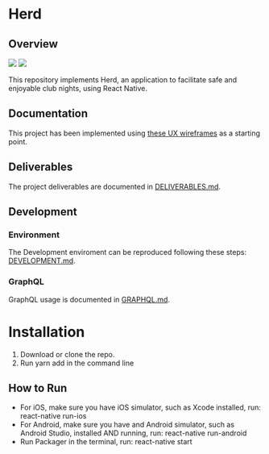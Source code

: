 # Herd

## Overview

![](ios-screen.gif)    ![](android-screen.gif)      

This repository implements Herd, an application to facilitate safe and enjoyable club nights, using React Native.

## Documentation

This project has been implemented using [these UX wireframes](./docs/ux-wireframes/index.html) as a starting point.

## Deliverables

The project deliverables are documented in [DELIVERABLES.md](./DELIVERABLES.md).

## Development

### Environment

The Development enviroment can be reproduced following these steps: [DEVELOPMENT.md](./docs/DEVELOPMENT.md).

### GraphQL

GraphQL usage is documented in [GRAPHQL.md](./GRAPHQL.md).

# Installation
1. Download or clone the repo.
2. Run yarn add in the command line

## How to Run
- For iOS, make sure you have iOS simulator, such as Xcode installed, run: react-native run-ios
- For Android, make sure you have and Android simulator, such as Android Studio, installed AND running, run: react-native run-android
- Run Packager in the terminal, run: react-native start
